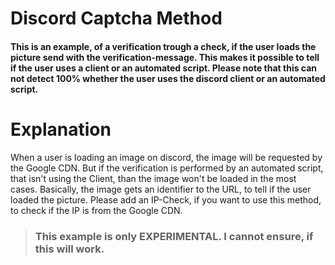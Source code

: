 <h1>Discord Captcha Method</h1>
<h4>This is an example, of a verification trough a check, if the user loads the picture send with the verification-message.
This makes it possible to tell if the user uses a client or an automated script. Please note that this can not detect 100% whether the user uses the discord client or an automated script.</h4>

<h1>Explanation</h1>
<p>When a user is loading an image on discord, the image will be requested by the Google CDN. But if the verification is performed by an automated script, that isn't using the Client, than the image won't be loaded in the most cases. Basically, the image gets an identifier to the URL, to tell if the user loaded the picture. Please add an IP-Check, if you want to use this method, to check if the IP is from the Google CDN.</p>

> <h3>This example is only EXPERIMENTAL. I cannot ensure, if this will work.</h3>
